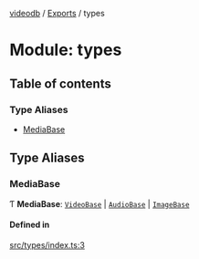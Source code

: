 [videodb](../README.md) / [Exports](../modules.md) / types

# Module: types

## Table of contents

### Type Aliases

- [MediaBase](types.md#mediabase)

## Type Aliases

### MediaBase

Ƭ **MediaBase**: [`VideoBase`](../interfaces/interfaces_core.VideoBase.md) \| [`AudioBase`](../interfaces/interfaces_core.AudioBase.md) \| [`ImageBase`](../interfaces/interfaces_core.ImageBase.md)

#### Defined in

[src/types/index.ts:3](https://github.com/video-db/videodb-node/blob/4dc9a20/src/types/index.ts#L3)
